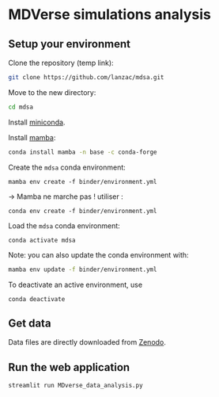 # MDVerse simulations analysis

## Setup your environment

Clone the repository (temp link):

```bash
git clone https://github.com/lanzac/mdsa.git
```

Move to the new directory:

```bash
cd mdsa
```

Install [miniconda](https://docs.conda.io/en/latest/miniconda.html).

Install [mamba](https://github.com/mamba-org/mamba):

```bash
conda install mamba -n base -c conda-forge
```

Create the `mdsa` conda environment:
```
mamba env create -f binder/environment.yml
```
-> Mamba ne marche pas ! 
utiliser : 
```
conda env create -f binder/environment.yml
```

Load the `mdsa` conda environment:
```
conda activate mdsa
```

Note: you can also update the conda environment with:

```bash
mamba env update -f binder/environment.yml
```

To deactivate an active environment, use

```
conda deactivate
```

## Get data

Data files are directly downloaded from [Zenodo](https://doi.org/10.5281/zenodo.7856523).


## Run the web application

```bash
streamlit run MDverse_data_analysis.py
```